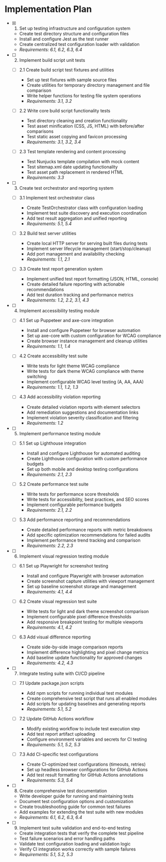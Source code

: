 # Implementation Plan

- [x] 1. Set up testing infrastructure and configuration system
  - Create test directory structure and configuration files
  - Install and configure Jest as the test runner
  - Create centralized test configuration loader with validation
  - _Requirements: 6.1, 6.2, 6.3, 6.4_

- [ ] 2. Implement build script unit tests
  - [ ] 2.1 Create build script test fixtures and utilities
    - Set up test fixtures with sample source files
    - Create utilities for temporary directory management and file comparison
    - Write helper functions for testing file system operations
    - _Requirements: 3.1, 3.2_

  - [ ] 2.2 Write core build script functionality tests
    - Test directory cleaning and creation functionality
    - Test asset minification (CSS, JS, HTML) with before/after comparisons
    - Test static asset copying and favicon processing
    - _Requirements: 3.1, 3.2, 3.4_

  - [ ] 2.3 Test template rendering and content processing
    - Test Nunjucks template compilation with mock content
    - Test sitemap.xml date updating functionality
    - Test asset path replacement in rendered HTML
    - _Requirements: 3.3_

- [ ] 3. Create test orchestrator and reporting system
  - [ ] 3.1 Implement test orchestrator class
    - Create TestOrchestrator class with configuration loading
    - Implement test suite discovery and execution coordination
    - Add test result aggregation and unified reporting
    - _Requirements: 5.1, 5.4_

  - [ ] 3.2 Build test server utilities
    - Create local HTTP server for serving built files during tests
    - Implement server lifecycle management (start/stop/cleanup)
    - Add port management and availability checking
    - _Requirements: 1.1, 2.1_

  - [ ] 3.3 Create test report generation system
    - Implement unified test report formatting (JSON, HTML, console)
    - Create detailed failure reporting with actionable recommendations
    - Add test duration tracking and performance metrics
    - _Requirements: 1.2, 2.2, 3.1, 4.3_

- [ ] 4. Implement accessibility testing module
  - [ ] 4.1 Set up Puppeteer and axe-core integration
    - Install and configure Puppeteer for browser automation
    - Set up axe-core with custom configuration for WCAG compliance
    - Create browser instance management and cleanup utilities
    - _Requirements: 1.1, 1.4_

  - [ ] 4.2 Create accessibility test suite
    - Write tests for light theme WCAG compliance
    - Write tests for dark theme WCAG compliance with theme switching
    - Implement configurable WCAG level testing (A, AA, AAA)
    - _Requirements: 1.1, 1.2, 1.3_

  - [ ] 4.3 Add accessibility violation reporting
    - Create detailed violation reports with element selectors
    - Add remediation suggestions and documentation links
    - Implement violation severity classification and filtering
    - _Requirements: 1.2_

- [ ] 5. Implement performance testing module
  - [ ] 5.1 Set up Lighthouse integration
    - Install and configure Lighthouse for automated auditing
    - Create Lighthouse configuration with custom performance budgets
    - Set up both mobile and desktop testing configurations
    - _Requirements: 2.1, 2.3_

  - [ ] 5.2 Create performance test suite
    - Write tests for performance score thresholds
    - Write tests for accessibility, best practices, and SEO scores
    - Implement configurable performance budgets
    - _Requirements: 2.1, 2.2_

  - [ ] 5.3 Add performance reporting and recommendations
    - Create detailed performance reports with metric breakdowns
    - Add specific optimization recommendations for failed audits
    - Implement performance trend tracking and comparison
    - _Requirements: 2.2, 2.3_

- [ ] 6. Implement visual regression testing module
  - [ ] 6.1 Set up Playwright for screenshot testing
    - Install and configure Playwright with browser automation
    - Create screenshot capture utilities with viewport management
    - Set up baseline screenshot storage and management
    - _Requirements: 4.1, 4.4_

  - [ ] 6.2 Create visual regression test suite
    - Write tests for light and dark theme screenshot comparison
    - Implement configurable pixel difference thresholds
    - Add responsive breakpoint testing for multiple viewports
    - _Requirements: 4.1, 4.2_

  - [ ] 6.3 Add visual difference reporting
    - Create side-by-side image comparison reports
    - Implement difference highlighting and pixel change metrics
    - Add baseline update functionality for approved changes
    - _Requirements: 4.2, 4.3_

- [ ] 7. Integrate testing suite with CI/CD pipeline
  - [ ] 7.1 Update package.json scripts
    - Add npm scripts for running individual test modules
    - Create comprehensive test script that runs all enabled modules
    - Add scripts for updating baselines and generating reports
    - _Requirements: 5.1, 5.2_

  - [ ] 7.2 Update GitHub Actions workflow
    - Modify existing workflow to include test execution step
    - Add test report artifact uploading
    - Configure environment variables and secrets for CI testing
    - _Requirements: 5.1, 5.2, 5.3_

  - [ ] 7.3 Add CI-specific test configurations
    - Create CI-optimized test configurations (timeouts, retries)
    - Set up headless browser configurations for GitHub Actions
    - Add test result formatting for GitHub Actions annotations
    - _Requirements: 5.3, 5.4_

- [ ] 8. Create comprehensive test documentation
  - Write developer guide for running and maintaining tests
  - Document test configuration options and customization
  - Create troubleshooting guide for common test failures
  - Add examples for extending the test suite with new modules
  - _Requirements: 6.1, 6.2, 6.3, 6.4_

- [ ] 9. Implement test suite validation and end-to-end testing
  - Create integration tests that verify the complete test pipeline
  - Test failure scenarios and error handling paths
  - Validate test configuration loading and validation logic
  - Verify CI integration works correctly with sample failures
  - _Requirements: 5.1, 5.2, 5.3_